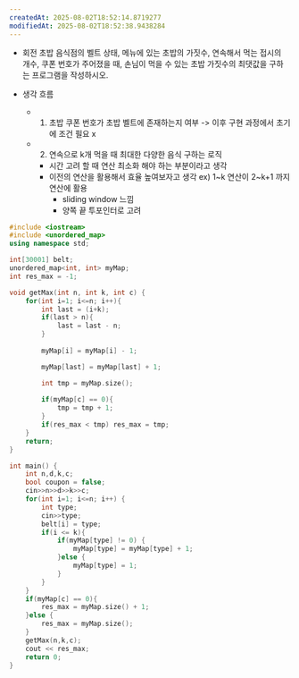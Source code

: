 ```yaml
---
createdAt: 2025-08-02T18:52:14.8719277
modifiedAt: 2025-08-02T18:52:38.9438284
---
```

- 회전 초밥 음식점의 벨트 상태, 메뉴에 있는 초밥의 가짓수, 연속해서 먹는 접시의 개수, 쿠폰 번호가 주어졌을 때, 손님이 먹을 수 있는 초밥 가짓수의 최댓값을 구하는 프로그램을 작성하시오.

- 생각 흐름
	- 1. 초밥 쿠폰 번호가 초밥 벨트에 존재하는지 여부 -> 이후 구현 과정에서 초기에 조건 필요 x
	- 2. 연속으로 k개 먹을 때 최대한 다양한 음식 구하는 로직
		- 시간 고려 할 때 연산 최소화 해야 하는 부분이라고 생각
		- 이전의 연산을 활용해서 효율 높여보자고 생각 ex) 1~k  연산이  2~k+1 까지 연산에 활용 
			- sliding window 느낌 
			- 양쪽 끝 투포인터로 고려 
			  
		
``` c++
#include <iostream>
#include <unordered_map>
using namespace std;

int[30001] belt;
unordered_map<int, int> myMap;
int res_max = -1;

void getMax(int n, int k, int c) {
	for(int i=1; i<=n; i++){
		int last = (i+k);
		if(last > n){
			last = last - n;
		}
		
		myMap[i] = myMap[i] - 1;

		myMap[last] = myMap[last] + 1;

		int tmp = myMap.size();
		
		if(myMap[c] == 0){
			tmp = tmp + 1;
		}
		if(res_max < tmp) res_max = tmp;
	}
	return;
}

int main() {
	int n,d,k,c;
	bool coupon = false;
	cin>>n>>d>>k>>c;
	for(int i=1; i<=n; i++) {
		int type;
		cin>>type;
		belt[i] = type;
		if(i <= k){
			if(myMap[type] != 0) {
				myMap[type] = myMap[type] + 1;
			}else {
				myMap[type] = 1;
			}
		}
	}
	if(myMap[c] == 0){
		res_max = myMap.size() + 1;
	}else {
		res_max = myMap.size();
	}
	getMax(n,k,c);
	cout << res_max;
	return 0;	
}
```
